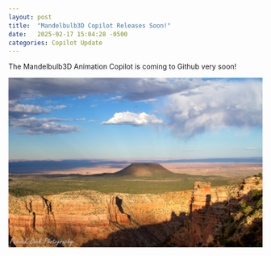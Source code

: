 ```yaml
---
layout: post
title:  "Mandelbulb3D Copilot Releases Soon!"
date:   2025-02-17 15:04:28 -0500
categories: Copilot Update
---
```


The Mandelbulb3D Animation Copilot is coming to Github very soon!

![Screenshot](../assets/images/HDR_7571_PatrickCook_4x6.jpg "Screenshot")